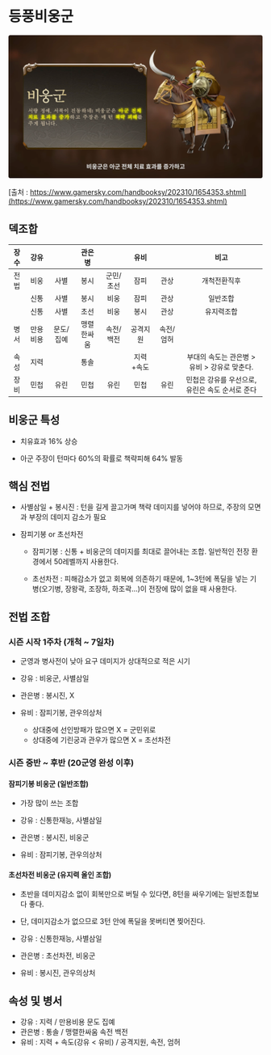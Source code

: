 # 등풍비웅군

![img](./../05.img/비웅군.png)

[출처 : https://www.gamersky.com/handbooksy/202310/1654353.shtml](https://www.gamersky.com/handbooksy/202310/1654353.shtml)


## 덱조합

장수|강유||관은병||유비||비고|
|:---:|:---:|:---:|:---:|:---:|:---:|:---:|:---:|
|전법|비웅|사별|봉시|군민/초선|잠피|관상|개척전환직후|
||신통|사별|봉시|비웅|잠피|관상|일반조합|
||신통|사별|초선|비웅|봉시|관상|유지력조합|
|병서|만용비용|문도/집예|맹렬한싸움|속전/백전|공격지원|속전/엄허|
|속성|지력||통솔||지력+속도||부대의 속도는 관은병 > 유비 > 강유로 맞춘다.|
|장비|민첩|유린|민첩|유린|민첩|유린|민첩은 강유를 우선으로, 유린은 속도 순서로 준다|


## 비웅군 특성

* 치유효과 16% 상승

* 아군 주장이 턴마다 60%의 확률로 책략피해 64% 발동

## 핵심 전법

* 사별삼일 + 봉시진 : 턴을 길게 끌고가며 책략 데미지를 넣어야 하므로, 주장의 모면과 부장의 데미지 감소가 필요

* 잠피기봉 or 초선차전

    * 잠피기봉 : 신통 + 비웅군의 데미지를 최대로 끌어내는 조합. 일반적인 전장 환경에서 50레벨까지 사용한다.

    * 초선차전 : 피해감소가 없고 회복에 의존하기 때문에, 1~3턴에 폭딜을 넣는 기병(오기병, 장왕곽, 조장하, 하조곽...)이 전장에 많이 없을 때 사용한다.

## 전법 조합

### 시즌 시작 1주차 (개척 ~ 7일차)

* 군영과 병사전이 낮아 요구 데미지가 상대적으로 적은 시기

* 강유 : 비웅군, 사별삼일
* 관은병 : 봉시진, X
* 유비 : 잠피기봉, 관우의상처

    * 상대중에 선인방패가 많으면 X = 군민위로
    * 상대중에 기린궁과 관우가 많으면 X = 초선차전

### 시즌 중반 ~ 후반 (20군영 완성 이후)

#### 잠피기봉 비웅군 (일반조합)

* 가장 많이 쓰는 조합

* 강유 : 신통한재능, 사별삼일
* 관은병 : 봉시진, 비웅군
* 유비 : 잠피기봉, 관우의상처

#### 초선차전 비웅군 (유지력 올인 조합)

* 초반을 데미지감소 없이 회복만으로 버틸 수 있다면, 8턴을 싸우기에는 일반조합보다 좋다.
* 단, 데미지감소가 없으므로 3턴 안에 폭딜을 못버티면 찢어진다.

* 강유 : 신통한재능, 사별삼일
* 관은병 : 초선차전, 비웅군
* 유비 : 봉시진, 관우의상처

## 속성 및 병서

* 강유 : 지력 / 만용비용 문도 집예
* 관은병 : 통솔 / 맹렬한싸움 속전 백전
* 유비 : 지력 + 속도(강유 < 유비) / 공격지원, 속전, 엄허
